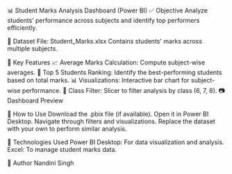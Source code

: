 📊 Student Marks Analysis Dashboard (Power BI)
✅ Objective
Analyze students’ performance across subjects and identify top performers efficiently.


📁 Dataset
File: Student_Marks.xlsx
Contains students' marks across multiple subjects.


🎯 Key Features
📈 Average Marks Calculation: Compute subject-wise averages.
🏅 Top 5 Students Ranking: Identify the best-performing students based on total marks.
📊 Visualizations: Interactive bar chart for subject-wise performance.
🔎 Class Filter: Slicer to filter analysis by class (6, 7, 8).
📷 Dashboard Preview


🚀 How to Use
Download the .pbix file (if available).
Open it in Power BI Desktop.
Navigate through filters and visualizations.
Replace the dataset with your own to perform similar analysis.


📌 Technologies Used
Power BI Desktop: For data visualization and analysis.
Excel: To manage student marks data.


👤 Author
Nandini Singh
